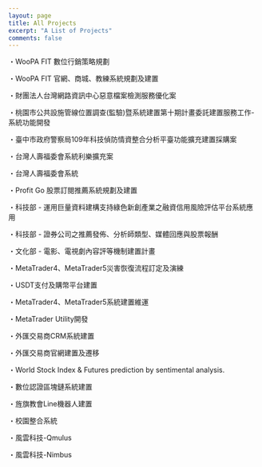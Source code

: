 ```yaml
---
layout: page
title: All Projects
excerpt: "A List of Projects"
comments: false
---
```


・WooPA FIT 數位行銷策略規劃

・WooPA FIT 官網、商城、教練系統規劃及建置

・財團法人台灣網路資訊中心惡意檔案檢測服務優化案

・桃園市公共設施管線位置調查(監驗)暨系統建置第十期計畫委託建置服務工作-系統功能開發

・臺中市政府警察局109年科技偵防情資整合分析平臺功能擴充建置採購案

・台灣人壽福委會系統利樂擴充案

・台灣人壽福委會系統

・Profit Go 股票訂閱推薦系統規劃及建置

・科技部 - 運用巨量資料建構支持綠色新創產業之融資信用風險評估平台系統應用

・科技部 - 證券公司之推薦發佈、分析師類型、媒體回應與股票報酬

・文化部 - 電影、電視劇內容評等機制建置計畫

・MetaTrader4、MetaTrader5災害恢復流程訂定及演練

・USDT支付及購幣平台建置

・MetaTrader4、MetaTrader5系統建置維運

・MetaTrader Utility開發

・外匯交易商CRM系統建置

・外匯交易商官網建置及遷移

・World Stock Index & Futures prediction by sentimental analysis.

・數位認證區塊鏈系統建置

・旌旗教會Line機器人建置

・校園整合系統

・風雲科技-Qmulus

・風雲科技-Nimbus
